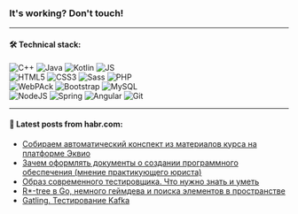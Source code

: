 ### It's working? Don't touch!

---

#### 🛠️ Technical stack:

![C++](https://img.shields.io/badge/C++-informational?logo=c%2B%2B&style=flat&logoColor=white&color=9C033A)
![Java](https://img.shields.io/badge/Java-informational?logo=java&style=flat&logoColor=white&color=007396)
![Kotlin](https://img.shields.io/badge/Kotlin-informational?logo=Kotlin&style=flat&logoColor=white&color=0095D5)
![JS](https://img.shields.io/badge/JS-informational?logo=javaScript&style=flat&logoColor=black&color=F7Df1E) <br>
![HTML5](https://img.shields.io/badge/HTML5-informational?logo=html5&style=flat&logoColor=white&color=E34F26)
![CSS3](https://img.shields.io/badge/CSS3-informational?logo=css3&style=flat&logoColor=white&color=157286)
![Sass](https://img.shields.io/badge/Saas-informational?logo=sass&style=flat&logoColor=white&color=hotpink)
![PHP](https://img.shields.io/badge/PHP-informational?logo=php&style=flat&logoColor=white&color=777BB4) <br>
![WebPAck](https://img.shields.io/badge/WebPack-informational?logo=webPack&style=flat&logoColor=white&color=FF6F00)
![Bootstrap](https://img.shields.io/badge/Bootstrap-informational?logo=Bootstrap&style=flat&logoColor=white&color=7952B3)
![MySQL](https://img.shields.io/badge/MySQL-informational?logo=MySQL&style=flat&logoColor=white&color=00f) <br>
![NodeJS](https://img.shields.io/badge/NodeJS-informational?logo=node.js&style=flat&logoColor=white&color=43853D)
![Spring](https://img.shields.io/badge/Spring-informational?logo=Spring&style=flat&logoColor=white&color=0A9EDC)
![Angular](https://img.shields.io/badge/Vue-informational?logo=vue.js&style=flat&logoColor=white&color=red)
![Git](https://img.shields.io/badge/Git-informational?logo=git&style=flat&logoColor=white&color=darkorange)

___

#### 💬 Latest posts from habr.com:

<!-- BLOG-POST-LIST:START -->
- [Собираем автоматический конспект из материалов курса на платформе Эквио](https://habr.com/ru/post/664898/?utm_source=habrahabr&utm_medium=rss&utm_campaign=664898)
- [Зачем оформлять документы о создании программного обеспечения &lpar;мнение практикующего юриста&rpar;](https://habr.com/ru/post/666970/?utm_source=habrahabr&utm_medium=rss&utm_campaign=666970)
- [Образ современного тестировщика. Что нужно знать и уметь](https://habr.com/ru/post/666930/?utm_source=habrahabr&utm_medium=rss&utm_campaign=666930)
- [R*-tree в Go, немного геймдева и поиска элементов в пространстве](https://habr.com/ru/post/666904/?utm_source=habrahabr&utm_medium=rss&utm_campaign=666904)
- [Gatling. Тестирование Kafka](https://habr.com/ru/post/666886/?utm_source=habrahabr&utm_medium=rss&utm_campaign=666886)
<!-- BLOG-POST-LIST:END -->
